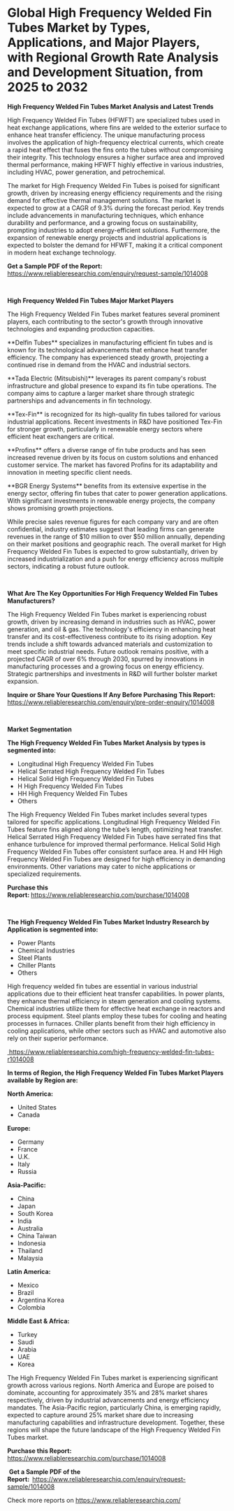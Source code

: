 <p><h1>Global High Frequency Welded Fin Tubes Market by Types, Applications, and Major Players, with Regional Growth Rate Analysis and Development Situation, from 2025 to 2032</h1></p><p><strong>High Frequency Welded Fin Tubes Market Analysis and Latest Trends</strong></p>
<p><p>High Frequency Welded Fin Tubes (HFWFT) are specialized tubes used in heat exchange applications, where fins are welded to the exterior surface to enhance heat transfer efficiency. The unique manufacturing process involves the application of high-frequency electrical currents, which create a rapid heat effect that fuses the fins onto the tubes without compromising their integrity. This technology ensures a higher surface area and improved thermal performance, making HFWFT highly effective in various industries, including HVAC, power generation, and petrochemical.</p><p>The market for High Frequency Welded Fin Tubes is poised for significant growth, driven by increasing energy efficiency requirements and the rising demand for effective thermal management solutions. The market is expected to grow at a CAGR of 9.3% during the forecast period. Key trends include advancements in manufacturing techniques, which enhance durability and performance, and a growing focus on sustainability, prompting industries to adopt energy-efficient solutions. Furthermore, the expansion of renewable energy projects and industrial applications is expected to bolster the demand for HFWFT, making it a critical component in modern heat exchange technology.</p></p>
<p><strong>Get a Sample PDF of the Report:&nbsp;</strong> <a href="https://www.reliableresearchiq.com/enquiry/request-sample/1014008?utm_campaign=2739&utm_medium=2&utm_source=Github&utm_content=ia&utm_term=09042025&utm_id=high-frequency-welded-fin-tubes">https://www.reliableresearchiq.com/enquiry/request-sample/1014008</a></p>
<p>&nbsp;</p>
<p><strong>High Frequency Welded Fin Tubes Major Market Players</strong></p>
<p><p>The High Frequency Welded Fin Tubes market features several prominent players, each contributing to the sector's growth through innovative technologies and expanding production capacities.</p><p>**Delfin Tubes** specializes in manufacturing efficient fin tubes and is known for its technological advancements that enhance heat transfer efficiency. The company has experienced steady growth, projecting a continued rise in demand from the HVAC and industrial sectors.</p><p>**Tada Electric (Mitsubishi)** leverages its parent company's robust infrastructure and global presence to expand its fin tube operations. The company aims to capture a larger market share through strategic partnerships and advancements in fin technology.</p><p>**Tex-Fin** is recognized for its high-quality fin tubes tailored for various industrial applications. Recent investments in R&D have positioned Tex-Fin for stronger growth, particularly in renewable energy sectors where efficient heat exchangers are critical.</p><p>**Profins** offers a diverse range of fin tube products and has seen increased revenue driven by its focus on custom solutions and enhanced customer service. The market has favored Profins for its adaptability and innovation in meeting specific client needs.</p><p>**BGR Energy Systems** benefits from its extensive expertise in the energy sector, offering fin tubes that cater to power generation applications. With significant investments in renewable energy projects, the company shows promising growth projections.</p><p>While precise sales revenue figures for each company vary and are often confidential, industry estimates suggest that leading firms can generate revenues in the range of $10 million to over $50 million annually, depending on their market positions and geographic reach. The overall market for High Frequency Welded Fin Tubes is expected to grow substantially, driven by increased industrialization and a push for energy efficiency across multiple sectors, indicating a robust future outlook.</p></p>
<p>&nbsp;</p>
<p><strong>What Are The Key Opportunities For High Frequency Welded Fin Tubes Manufacturers?</strong></p>
<p><p>The High Frequency Welded Fin Tubes market is experiencing robust growth, driven by increasing demand in industries such as HVAC, power generation, and oil & gas. The technology's efficiency in enhancing heat transfer and its cost-effectiveness contribute to its rising adoption. Key trends include a shift towards advanced materials and customization to meet specific industrial needs. Future outlook remains positive, with a projected CAGR of over 6% through 2030, spurred by innovations in manufacturing processes and a growing focus on energy efficiency. Strategic partnerships and investments in R&D will further bolster market expansion.</p></p>
<p><strong>Inquire or Share Your Questions If Any Before Purchasing This Report:</strong> <a href="https://www.reliableresearchiq.com/enquiry/pre-order-enquiry/1014008?utm_campaign=2739&utm_medium=2&utm_source=Github&utm_content=ia&utm_term=09042025&utm_id=high-frequency-welded-fin-tubes">https://www.reliableresearchiq.com/enquiry/pre-order-enquiry/1014008</a></p>
<p>&nbsp;</p>
<p><strong>Market Segmentation</strong></p>
<p><strong>The High Frequency Welded Fin Tubes Market Analysis by types is segmented into:</strong></p>
<p><ul><li>Longitudinal High Frequency Welded Fin Tubes</li><li>Helical Serrated High Frequency Welded Fin Tubes</li><li>Helical Solid High Frequency Welded Fin Tubes</li><li>H High Frequency Welded Fin Tubes</li><li>HH High Frequency Welded Fin Tubes</li><li>Others</li></ul></p>
<p><p>The High Frequency Welded Fin Tubes market includes several types tailored for specific applications. Longitudinal High Frequency Welded Fin Tubes feature fins aligned along the tube’s length, optimizing heat transfer. Helical Serrated High Frequency Welded Fin Tubes have serrated fins that enhance turbulence for improved thermal performance. Helical Solid High Frequency Welded Fin Tubes offer consistent surface area. H and HH High Frequency Welded Fin Tubes are designed for high efficiency in demanding environments. Other variations may cater to niche applications or specialized requirements.</p></p>
<p><strong>Purchase this Report:&nbsp;</strong><a href="https://www.reliableresearchiq.com/purchase/1014008?utm_campaign=2739&utm_medium=2&utm_source=Github&utm_content=ia&utm_term=09042025&utm_id=high-frequency-welded-fin-tubes">https://www.reliableresearchiq.com/purchase/1014008</a></p>
<p>&nbsp;</p>
<p><strong>The High Frequency Welded Fin Tubes Market Industry Research by Application is segmented into:</strong></p>
<p><ul><li>Power Plants</li><li>Chemical Industries</li><li>Steel Plants</li><li>Chiller Plants</li><li>Others</li></ul></p>
<p><p>High frequency welded fin tubes are essential in various industrial applications due to their efficient heat transfer capabilities. In power plants, they enhance thermal efficiency in steam generation and cooling systems. Chemical industries utilize them for effective heat exchange in reactors and process equipment. Steel plants employ these tubes for cooling and heating processes in furnaces. Chiller plants benefit from their high efficiency in cooling applications, while other sectors such as HVAC and automotive also rely on their superior performance.</p></p>
<p><a href="https://www.reliableresearchiq.com/high-frequency-welded-fin-tubes-r1014008?utm_campaign=2739&utm_medium=2&utm_source=Github&utm_content=ia&utm_term=09042025&utm_id=high-frequency-welded-fin-tubes">&nbsp;https://www.reliableresearchiq.com/high-frequency-welded-fin-tubes-r1014008</a></p>
<p><strong>In terms of Region, the High Frequency Welded Fin Tubes Market Players available by Region are:</strong></p>
<p>
    <p> <strong> North America: </strong>
        <ul>
            <li>United States</li>
            <li>Canada</li>
        </ul>
        </p> 
    <p> <strong> Europe: </strong>
        <ul>
            <li>Germany</li>
            <li>France</li>
            <li>U.K.</li>
            <li>Italy</li>
            <li>Russia</li>
        </ul>
        </p> 
    <p> <strong> Asia-Pacific: </strong>
        <ul>
            <li>China</li>
            <li>Japan</li>
            <li>South Korea</li>
            <li>India</li>
            <li>Australia</li>
            <li>China Taiwan</li>
            <li>Indonesia</li>
            <li>Thailand</li>
            <li>Malaysia</li>
        </ul>
        </p> 
    <p> <strong> Latin America: </strong>
        <ul>
            <li>Mexico</li>
            <li>Brazil</li>
            <li>Argentina Korea</li>
            <li>Colombia</li>
        </ul>
        </p> 
    <p> <strong> Middle East & Africa: </strong>
        <ul>
            <li>Turkey</li>
            <li>Saudi</li>
            <li>Arabia</li>
            <li>UAE</li>
            <li>Korea</li>
        </ul>
    </p>
    </p>
<p><p>The High Frequency Welded Fin Tubes market is experiencing significant growth across various regions. North America and Europe are poised to dominate, accounting for approximately 35% and 28% market shares respectively, driven by industrial advancements and energy efficiency mandates. The Asia-Pacific region, particularly China, is emerging rapidly, expected to capture around 25% market share due to increasing manufacturing capabilities and infrastructure development. Together, these regions will shape the future landscape of the High Frequency Welded Fin Tubes market.</p></p>
<p><strong>Purchase this Report: </strong><a href="https://www.reliableresearchiq.com/purchase/1014008?utm_campaign=2739&utm_medium=2&utm_source=Github&utm_content=ia&utm_term=09042025&utm_id=high-frequency-welded-fin-tubes">https://www.reliableresearchiq.com/purchase/1014008</a></p>
<p>&nbsp;<strong>Get a Sample PDF of the Report:&nbsp;&nbsp;</strong><a href="https://www.reliableresearchiq.com/enquiry/request-sample/1014008?utm_campaign=2739&utm_medium=2&utm_source=Github&utm_content=ia&utm_term=09042025&utm_id=high-frequency-welded-fin-tubes">https://www.reliableresearchiq.com/enquiry/request-sample/1014008</a></p>
<p><strong></strong></p>
<p>Check more reports on <a href="https://www.reliableresearchiq.com/?utm_campaign=2739&utm_medium=2&utm_source=Github&utm_content=ia&utm_term=09042025&utm_id=high-frequency-welded-fin-tubes">https://www.reliableresearchiq.com/</a></p>